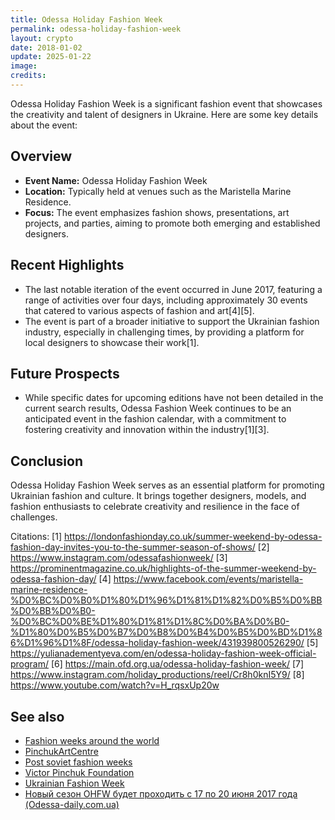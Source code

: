 ```yaml
---
title: Odessa Holiday Fashion Week
permalink: odessa-holiday-fashion-week
layout: crypto
date: 2018-01-02
update: 2025-01-22
image:
credits:
---
```


Odessa Holiday Fashion Week is a significant fashion event that showcases the creativity and talent of designers in Ukraine. Here are some key details about the event:

## Overview
- **Event Name:** Odessa Holiday Fashion Week
- **Location:** Typically held at venues such as the Maristella Marine Residence.
- **Focus:** The event emphasizes fashion shows, presentations, art projects, and parties, aiming to promote both emerging and established designers.

## Recent Highlights
- The last notable iteration of the event occurred in June 2017, featuring a range of activities over four days, including approximately 30 events that catered to various aspects of fashion and art[4][5].
- The event is part of a broader initiative to support the Ukrainian fashion industry, especially in challenging times, by providing a platform for local designers to showcase their work[1].

## Future Prospects
- While specific dates for upcoming editions have not been detailed in the current search results, Odessa Fashion Week continues to be an anticipated event in the fashion calendar, with a commitment to fostering creativity and innovation within the industry[1][3].

## Conclusion
Odessa Holiday Fashion Week serves as an essential platform for promoting Ukrainian fashion and culture. It brings together designers, models, and fashion enthusiasts to celebrate creativity and resilience in the face of challenges.

Citations:
[1] https://londonfashionday.co.uk/summer-weekend-by-odessa-fashion-day-invites-you-to-the-summer-season-of-shows/
[2] https://www.instagram.com/odessafashionweek/
[3] https://prominentmagazine.co.uk/highlights-of-the-summer-weekend-by-odessa-fashion-day/
[4] https://www.facebook.com/events/maristella-marine-residence-%D0%BC%D0%B0%D1%80%D1%96%D1%81%D1%82%D0%B5%D0%BB%D0%BB%D0%B0-%D0%BC%D0%BE%D1%80%D1%81%D1%8C%D0%BA%D0%B0-%D1%80%D0%B5%D0%B7%D0%B8%D0%B4%D0%B5%D0%BD%D1%86%D1%96%D1%8F/odessa-holiday-fashion-week/431939800526290/
[5] https://yulianadementyeva.com/en/odessa-holiday-fashion-week-official-program/
[6] https://main.ofd.org.ua/odessa-holiday-fashion-week/
[7] https://www.instagram.com/holiday_productions/reel/Cr8h0knI5Y9/
[8] https://www.youtube.com/watch?v=H_rqsxUp20w

## See also

+ [Fashion weeks around the world](fashion-weeks-around-the-world)
+ [PinchukArtCentre](pinchukartcentre)
+ [Post soviet fashion weeks](post-soviet-fashion-weeks)
+ [Victor Pinchuk Foundation](victor-pinchuk-foundation)
+ [Ukrainian Fashion Week](ukrainian-fashion-week)
+ [Новый сезон OHFW будет проходить с 17 по 20 июня 2017 года (Odessa-daily.com.ua)](http://odessa-daily.com.ua/news/odessa-holiday-fashion-week-2017-id90432.html)
